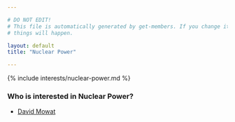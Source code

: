 ```yaml
---

# DO NOT EDIT!
# This file is automatically generated by get-members. If you change it, bad
# things will happen.

layout: default
title: "Nuclear Power"

---
```


{% include interests/nuclear-power.md %}

### Who is interested in Nuclear Power?


* [David Mowat](../members/david-mowat.html)
